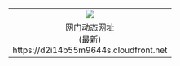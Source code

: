 ﻿<table>
  <tr></tr>
  <tr><td colspan=2 align=center><img src="https://d2i14b55m9644s.cloudfront.net/Up/oGate.jpg" /></td></tr>
  <tr><td colspan=2 align=center>网门动态网址<br/>(最新)
<br>https://d2i14b55m9644s.cloudfront.net
<br/>
    </td>
  </tr>
</table>
